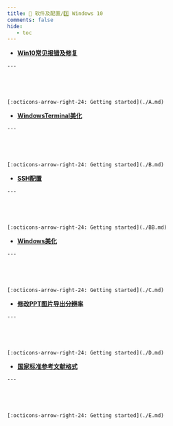 ```yaml
---
title: 🎀 软件及配置/3️⃣ Windows 10
comments: false
hide:
   - toc
---
```


<div class="grid cards index-info" markdown>

-    __[Win10常见报错及修复](./A.md)__

	---

	

	

	[:octicons-arrow-right-24: Getting started](./A.md)

-    __[WindowsTerminal美化](./B.md)__

	---

	

	

	[:octicons-arrow-right-24: Getting started](./B.md)

-    __[SSH配置](./BB.md)__

	---

	

	

	[:octicons-arrow-right-24: Getting started](./BB.md)

-    __[Windows美化](./C.md)__

	---

	

	

	[:octicons-arrow-right-24: Getting started](./C.md)

-    __[修改PPT图片导出分辨率](./D.md)__

	---

	

	

	[:octicons-arrow-right-24: Getting started](./D.md)

-    __[国家标准参考文献格式](./E.md)__

	---

	

	

	[:octicons-arrow-right-24: Getting started](./E.md)

</div>